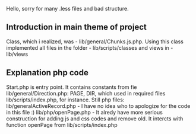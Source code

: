Hello, sorry for many .less files and bad structure.

Introduction in main theme of project
--------------------------------------------
Class, which i realized, was - lib/general/Chunks.js.php. 
Using this class implemented all files in the folder - lib/scripts/classes and views in - lib/views


Explanation php code
--------------------------------------------
Start.php is entry point. It contains constants from fie lib/general/Direction.php: PAGE, DIR, which used in required files lib/scripts/index.php, for instance. 
Still php files:
lib/generalActiveRecord.php - I have no idea who to apologize for the code in this file :)
lib/php/openPage.php - It alredy have more serious construction for adding js and css codes and remove old. It intercts with function openPage from lib/scripts/index.php
